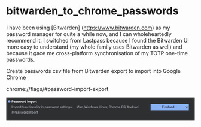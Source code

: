 # bitwarden_to_chrome_passwords

I have been using [Bitwarden] (https://www.bitwarden.com) as my password manager for quite a while now, and I can wholeheartedly recommend it. I switched from Lastpass because I found the Bitwarden UI more easy to understand (my whole family uses Bitwarden as well) and because it gace me cross-platform synchronisation of my TOTP one-time passwords.

Create passwords csv file from Bitwarden export to import into Google Chrome


chrome://flags/#password-import-export

![alt text](https://github.com/koehntopp/bitwarden_to_chrome_passwords/blob/master/Readme/import-enabled.png?raw=true)
